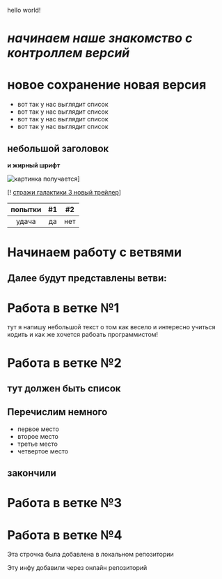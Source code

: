 hello world!
# *начинаем наше знакомство с контроллем версий*

# новое сохранение новая версия

* вот так у нас выглядит список
* вот так у нас выглядит список
* вот так у нас выглядит список
* вот так у нас выглядит список

## небольшой заголовок

**и жирный шрифт**


![картинка получается](https://phonoteka.org/uploads/posts/2021-06/1624079183_9-phonoteka_org-p-oboi-na-rabochii-stol-gori-krasivo-9.jpg)]

[! [стражи галактики 3 новый трейлер](https://www.youtube.com/watch?v=JmZiJI-s_mM)]

| попытки | #1    | #2    |
| :---:   | :---: | :---: |
| удача | да   | нет  |

# Начинаем работу с ветвями

## Далее будут представлены ветви:

# Работа в ветке №1 

тут я напишу небольшой текст о том как весело и интересно учиться кодить и как же хочется рабоать программистом!

# Работа в ветке №2

## тут должен быть список
## Перечислим немного 
* первое место
* второе место
* третье место
* четвертое место

## **закончили**

# Работа в ветке №3

# Работа в ветке №4

Эта строчка была добавлена в локальном репозитории

Эту инфу добавили через онлайн репозиторий
